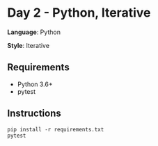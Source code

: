 # Day 2 - Python, Iterative

**Language**: Python

**Style**: Iterative

## Requirements
* Python 3.6+
* pytest

## Instructions
```
pip install -r requirements.txt
pytest
```
